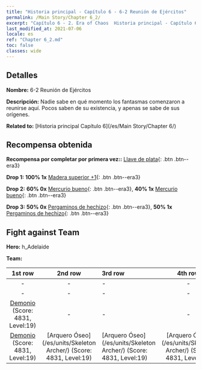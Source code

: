 ```yaml
---
title: "Historia principal - Capítulo 6 - 6-2 Reunión de Ejércitos"
permalink: /Main Story/Chapter 6_2/
excerpt: "Capítulo 6 - 2. Era of Chaos  Historia principal - Capítulo 6_2. 6-2 Reunión de Ejércitos"
last_modified_at: 2021-07-06
locale: es
ref: "Chapter 6_2.md"
toc: false
classes: wide
---
```


## Detalles

 **Nombre:** 6-2 Reunión de Ejércitos

 **Descripción:** Nadie sabe en qué momento los fantasmas comenzaron a reunirse aquí. Pocos saben de su existencia, y apenas se sabe de sus orígenes.

 **Related to:** [Historia principal Capítulo 6](/es/Main Story/Chapter 6/)

## Recompensa obtenida

 **Recompensa por completar por primera vez::** [Llave de plata](/ItemsES/con_693/){: .btn .btn--era3}

 **Drop 1:** **100% 1x** [Madera superior +1](/ItemsES/mat_20/){: .btn .btn--era3}

 **Drop 2:** **60% 0x** [Mercurio bueno](/ItemsES/mat_14/){: .btn .btn--era3}, **40% 1x** [Mercurio bueno](/ItemsES/mat_14/){: .btn .btn--era3}

 **Drop 3:** **50% 0x** [Pergaminos de hechizo](/ItemsES/con_694/){: .btn .btn--era3}, **50% 1x** [Pergaminos de hechizo](/ItemsES/con_694/){: .btn .btn--era3}


## Fight against Team
 **Hero:** h_Adelaide

 **Team:**


  | 1st row | 2nd row | 3rd row | 4th row |
  |:----:|:----:|:----|:----:|
  | - | - | - | - |
  | - | - | - | - |
  | [Demonio](/es/units/Demon/) (Score: 4831, Level:19)  | - | - | - |
  | [Demonio](/es/units/Demon/) (Score: 4831, Level:19)  | [Arquero Óseo](/es/units/Skeleton Archer/) (Score: 4831, Level:19)  | [Arquero Óseo](/es/units/Skeleton Archer/) (Score: 4831, Level:19)  | [Arquero Óseo](/es/units/Skeleton Archer/) (Score: 4831, Level:19)  |


